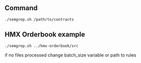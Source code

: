 
## Command

```
./semgrep.sh /path/to/contracts
```

## HMX Orderbook example
```
./semgrep.sh ../hmx-orderbook/src
```
if no files processed change  batch_size variable or path to rules